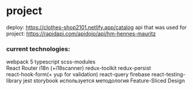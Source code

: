 # project

deploy: https://clothes-shop2101.netlify.app/catalog
api that was used for project: https://rapidapi.com/apidojo/api/hm-hennes-mauritz

### current technologies:<br>

webpack 5 typescript scss-modules <br> React Router i18n (+i18scanner) redux-toolkit redux-persist <br> react-hook-form(+ yup for validation) react-query firebase
react-testing-library jest storybook
используется методология Feature-Sliced Design 

